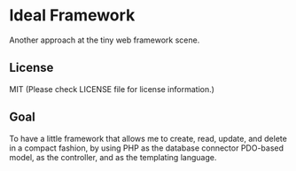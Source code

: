 # Ideal Framework

Another approach at the tiny web framework scene.

## License
MIT (Please check LICENSE file for license information.)

## Goal
To have a little framework that allows me to create, read, update, and delete in a compact fashion, by using PHP as the database connector PDO-based model, as the controller, and as the templating language.

